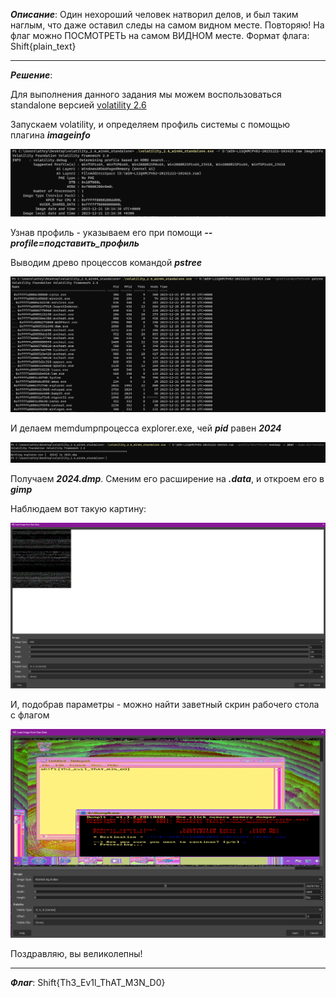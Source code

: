 ***Описание***: ﻿Один нехороший человек натворил делов, и был таким наглым, что даже оставил следы на самом видном месте. Повторяю! На флаг можно ПОСМОТРЕТЬ на самом ВИДНОМ месте.﻿ Формат флага: Shift{plain_text}

---

***Решение***:

Для выполнения данного задания мы можем воспользоваться standalone версией [volatility 2.6](https://www.volatilityfoundation.org/releases)

Запускаем volatility, и определяем профиль системы с помощью плагина ***imageinfo***

![ScreenShot](screenshots/55.png)

Узнав профиль - указываем его при помощи ***--profile=подставить_профиль***

Выводим древо процессов командой ***pstree***

![ScreenShot](screenshots/56.png)

И делаем memdumpпроцесса explorer.exe, чей ***pid*** равен ***2024***

![ScreenShot](screenshots/57.png)

Получаем ***2024.dmp***. Сменим его расширение на ***.data***, и откроем его в ***gimp***

Наблюдаем вот такую картину:

![ScreenShot](screenshots/58.png)

И, подобрав параметры - можно найти заветный скрин рабочего стола с флагом

![ScreenShot](screenshots/59.png)

Поздравляю, вы великолепны!

---

***Флаг***: Shift{Th3_Ev1l_ThAT_M3N_D0}